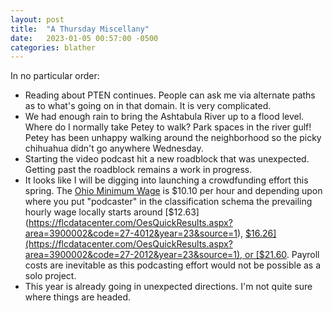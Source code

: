 ```yaml
---
layout: post
title:  "A Thursday Miscellany"
date:   2023-01-05 00:57:00 -0500
categories: blather
---
```

In no particular order:

* Reading about PTEN continues.  People can ask me via alternate paths as to what's going on in that domain.  It is very complicated.
* We had enough rain to bring the Ashtabula River up to a flood level.  Where do I normally take Petey to walk?  Park spaces in the river gulf!  Petey has been unhappy walking around the neighborhood so the picky chihuahua didn't go anywhere Wednesday.
* Starting the video podcast hit a new roadblock that was unexpected.  Getting past the roadblock remains a work in progress.
* It looks like I will be digging into launching a crowdfunding effort this spring.  The [Ohio Minimum Wage](https://com.ohio.gov/static/documents/2023MWPoster.pdf) is $10.10 per hour and depending upon where you put "podcaster" in the classification schema the prevailing hourly wage locally starts around [$12.63](https://flcdatacenter.com/OesQuickResults.aspx?area=3900002&code=27-4012&year=23&source=1), [$16.26](https://flcdatacenter.com/OesQuickResults.aspx?area=3900002&code=27-2012&year=23&source=1), or [$21.60](https://flcdatacenter.com/OesQuickResults.aspx?area=3900002&code=15-1299&year=23&source=1).  Payroll costs are inevitable as this podcasting effort would not be possible as a solo project.
* This year is already going in unexpected directions.  I'm not quite sure where things are headed.
 